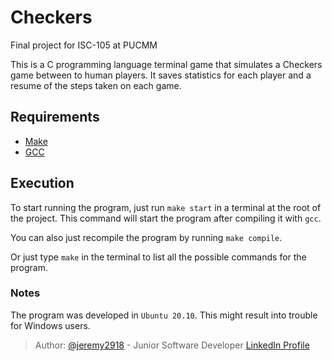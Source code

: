 # Checkers
Final project for ISC-105 at PUCMM

This is a C programming language terminal game that simulates a Checkers game between to human players. It saves statistics for each player and a resume of the steps taken on each game.

## Requirements

- [Make](https://www.gnu.org/software/make/)
- [GCC](https://gcc.gnu.org/)

## Execution

To start running the program, just run `make start` in a terminal at the root of the project. This command will start the program after compiling it with `gcc`.

You can also just recompile the program by running `make compile`.

Or just type `make` in the terminal to list all the possible commands for the program.

### Notes

The program was developed in `Ubuntu 20.10`. This might result into trouble for Windows users.

> Author: [@jeremy2918](https://github.com/jeremy2918) - Junior Software Developer
> [LinkedIn Profile](https://www.linkedin.com/in/jeremy-mu%C3%B1oz-torres-1323431b6/)
